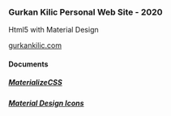 <h3>Gurkan Kilic Personal Web Site - 2020</h3>
<p>Html5 with Material Design</p>
<a href="http://www.gurkankilic.com"/>gurkankilic.com</a>

<br>

<h4>Documents</h4>
<p>
  <a href="http://daemonite.github.io/material/">
    <h5>MaterializeCSS</h2>
  </a>
</p>
<p>
  <a href="https://google.github.io/material-design-icons/">
    <h5>Material Design Icons</h2>
  </a>
</p>

